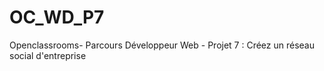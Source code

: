 # OC_WD_P7
Openclassrooms- Parcours Développeur Web - Projet 7 : Créez un réseau social d'entreprise

